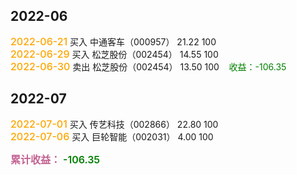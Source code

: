 ## 2022-06
<font style="color:orange;font-size:16px;font-weight:500">2022-06-21</font>
买入 中通客车（000957） 21.22 100 <br>
<font style="color:orange;font-size:16px;font-weight:500">2022-06-29</font>
买入 松芝股份（002454） 14.55 100 <br>
<font style="color:orange;font-size:16px;font-weight:500">2022-06-30</font>
卖出 松芝股份（002454） 13.50 100 &nbsp;&nbsp;&nbsp;<font style='color:green'>收益：-106.35</font><br>

## 2022-07
<font style="color:orange;font-size:16px;font-weight:500">2022-07-01</font>
买入 传艺科技（002866） 22.80 100 <br>
<font style="color:orange;font-size:16px;font-weight:500">2022-07-06</font>
买入 巨轮智能（002031） 4.00 100 <br>


<font style="color:#c36292;font-size:16px;font-weight:600">累计收益：</font>
<font style='color:green;font-size:16px;font-weight:600'>-106.35</font><br>